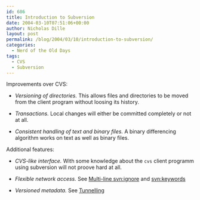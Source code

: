 ```yaml
---
id: 686
title: Introduction to Subversion
date: 2004-03-10T07:51:06+00:00
author: Nicholas Dille
layout: post
permalink: /blog/2004/03/10/introduction-to-subversion/
categories:
  - Nerd of the Old Days
tags:
  - CVS
  - Subversion
---
```

Improvements over CVS:

<!--more-->

  * _Versioning of directories._ This allows files and directories to be moved from the client program without loosing its history.

  * _Transactions._ Local changes will either be committed completely or not at all.

  * _Consistent handling of text and binary files._ A binary differencing algorithm works on text as well as binary files.

Additional features:

  * _CVS-like interface._ With some knowledge about the <code class="command">cvs</code> client programm using subversion will not proove hard at all.

  * _Flexible network access._ See [Multi-line svn:ignore](/blog/2004/03/10/multi-line-svnignore/ "Multi-Line svn:ignore") and [svn:keywords](/blog/2004/03/10/svnkeywords/ "svn:keywords")

  * _Versioned metadata._ See [Tunnelling](/blog/2004/03/10/tunnelling-subversion/ "Tunnelling Subversion")
